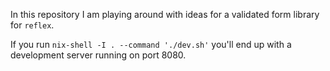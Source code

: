 In this repository I am playing around with ideas for a validated form library for `reflex`.

If you run `nix-shell -I . --command './dev.sh'` you'll end up with a development server running on port 8080.
